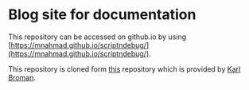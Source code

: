 # Blog site for documentation

This repository can be accessed on github.io by using [https://mnahmad.github.io/scriptndebug/](https://mnahmad.github.io/scriptndebug/).

This repository is cloned form [this](https://kbroman.org/simple_site/pages/independent_site.html) repository which is provided by [Karl Broman](https://github.com/kbroman).
